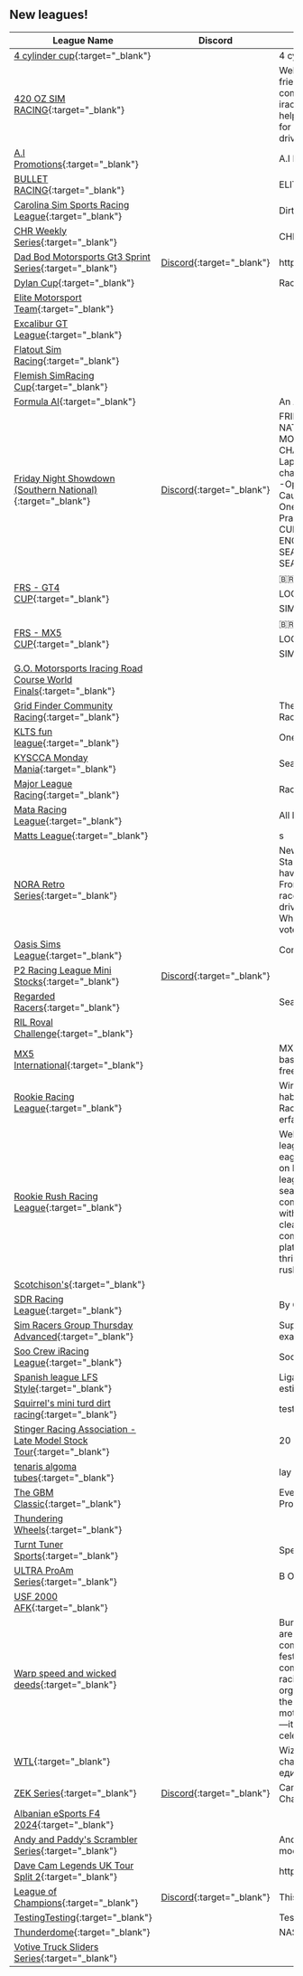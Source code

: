 ## New leagues!

| League Name | Discord | About |
|-------------------------------------------------------------------------------------------------------------------------------------------------|----------------------------------------------------------|------------------------------------------------------------------------------------------------------------------------------------------------------------------------------------------------------------------------------------------------------------------------------------------------------------------------------------------------------------------------------------------------------------------------------------------------------------------------------------------------------------------------------------------------------------------------------------------------------------------------|
|[4 cylinder cup](https://members.iracing.com/membersite/member/LeagueView.do?league=11574){:target="_blank"} | |4 cylinder racing on dirt |
|[420 OZ SIM RACING](https://members.iracing.com/membersite/member/LeagueView.do?league=11564){:target="_blank"} | |Welcome to 420 oz sim racing we are a small friendly, funny, out going but growing sim racing community, we have events for acc and now iracing, everyone is welcome to race\. if you need help just ask the admins aswell as join the discord for more info on how to join the other league races drivers briefing and to chat to other drivers |
|[A\.I Promotions](https://members.iracing.com/membersite/member/LeagueView.do?league=11589){:target="_blank"} | |A\.I Promotions Money Races |
|[BULLET RACING](https://members.iracing.com/membersite/member/LeagueView.do?league=11572){:target="_blank"} | |ELITE DRIVERS LEAGUE |
|[Carolina Sim Sports Racing League](https://members.iracing.com/membersite/member/LeagueView.do?league=11556){:target="_blank"} | |Dirt Racing League |
|[CHR Weekly Series](https://members.iracing.com/membersite/member/LeagueView.do?league=11585){:target="_blank"} | |CHR |
|[Dad Bod Motorsports Gt3 Sprint Series](https://members.iracing.com/membersite/member/LeagueView.do?league=11560){:target="_blank"} |[Discord](https://discord.gg/rQh5XgbT3M){:target="_blank"} |https://discord\.gg/rQh5XgbT3M |
|[Dylan Cup](https://members.iracing.com/membersite/member/LeagueView.do?league=11549){:target="_blank"} | |Racing 'n Stuff |
|[Elite Motorsport Team](https://members.iracing.com/membersite/member/LeagueView.do?league=11569){:target="_blank"} | | |
|[Excalibur GT League](https://members.iracing.com/membersite/member/LeagueView.do?league=11596){:target="_blank"} | | |
|[Flatout Sim Racing](https://members.iracing.com/membersite/member/LeagueView.do?league=11543){:target="_blank"} | | |
|[Flemish SimRacing Cup](https://members.iracing.com/membersite/member/LeagueView.do?league=11546){:target="_blank"} | | |
|[Formula AI](https://members.iracing.com/membersite/member/LeagueView.do?league=11592){:target="_blank"} | |An AI Formula league |
|[Friday Night Showdown \(Southern National\)](https://members.iracing.com/membersite/member/LeagueView.do?league=11551){:target="_blank"} |[Discord](https://discord.gg/egmdeDFy){:target="_blank"} |FRIDAY NIGHTS WE ONLY RUN SOUTHREN NATIONAL \(4 CLASSES\) LATE MODEL/SK MODS/MINI STOCK/STREET STOCK CARS CHANGE WEEK TO WEEK\.  \-25 Min Practice  \-3 Lap Lone Qualifying  \- 55 Lap Race \(subject to change\)  \-Point Scaling System to be Determined  \-Open setups  \-Night racing  \-Full Course Cautions  \-Lucky dog rule \(Admin will enforce\)  \-One Quick Repair  \-Session opens at 8pm \(EST\)   Practice 8pm \(EST\)  Racing 9pm \(EST\)   CURRENTLY RECRUITING ONCE WE HAVE ENOUGH PEOPLE WE WILL START REGULAR SEASON AS OF NOW WE WILL BE RUNNING PRE SEASON \(NO POINTS\) |
|[FRS \- GT4 CUP](https://members.iracing.com/membersite/member/LeagueView.do?league=11576){:target="_blank"} | |🇧🇷 Liga de Automobilismo Virtual Patrocínio: 🎮 LOGITECH 🏎️ RAKE PARTS 💺 LIMA RACE 🕹️ RMS SIM RACING |
|[FRS \- MX5 CUP](https://members.iracing.com/membersite/member/LeagueView.do?league=11577){:target="_blank"} | |🇧🇷 Liga de Automobilismo Virtual Patrocínio: 🎮 LOGITECH 🏎️ RAKE PARTS 💺 LIMA RACE 🕹️ RMS SIM RACING |
|[G\.O\. Motorsports Iracing Road Course World Finals](https://members.iracing.com/membersite/member/LeagueView.do?league=11554){:target="_blank"} | | |
|[Grid Finder Community Racing](https://members.iracing.com/membersite/member/LeagueView.do?league=11542){:target="_blank"} | |The home of all Grid Finder organised Community Racing on iRacing |
|[KLTS fun league](https://members.iracing.com/membersite/member/LeagueView.do?league=11582){:target="_blank"} | |One for the boys |
|[KYSCCA Monday Mania](https://members.iracing.com/membersite/member/LeagueView.do?league=11590){:target="_blank"} | |Season 1 KYSCCA Monday Miata Mania |
|[Major League Racing](https://members.iracing.com/membersite/member/LeagueView.do?league=11555){:target="_blank"} | |Racing for fun |
|[Mata Racing League](https://members.iracing.com/membersite/member/LeagueView.do?league=11588){:target="_blank"} | |All Fun |
|[Matts League](https://members.iracing.com/membersite/member/LeagueView.do?league=11591){:target="_blank"} | |s |
|[NORA Retro Series](https://members.iracing.com/membersite/member/LeagueView.do?league=11573){:target="_blank"} | |New series coming to NORA starting in 2025\! Starting back in 2004, we will allow the league to have a say in what direction this league goes\! From crown jewel races, what tracks get a 2nd race, which tracks LOSE a 2nd race\. It is all in the drivers hands\. Don't want the "win and in" format? When the year comes \(if we make it that far\), don't vote for it\!\! |
|[Oasis Sims League](https://members.iracing.com/membersite/member/LeagueView.do?league=11584){:target="_blank"} | |Come and race it running all kinds of races |
|[P2 Racing League Mini Stocks](https://members.iracing.com/membersite/member/LeagueView.do?league=11559){:target="_blank"} |[Discord](https://discord.gg/7x8UKWEqWN){:target="_blank"} | |
|[Regarded Racers](https://members.iracing.com/membersite/member/LeagueView.do?league=11562){:target="_blank"} | |Season 1 \(2024/2025\) |
|[RIL Roval Challenge](https://members.iracing.com/membersite/member/LeagueView.do?league=11567){:target="_blank"} | | |
|[MX5 International](https://members.iracing.com/membersite/member/LeagueView.do?league=11581){:target="_blank"} | |MX5 to keep the performance even and wins based on driver skill, this league will run both the free and paid tracks during the season |
|[Rookie Racing League](https://members.iracing.com/membersite/member/LeagueView.do?league=11570){:target="_blank"} | |Wir sind eine anfängerfreundliche Rennliga\. Wir haben uns auf einen einfachen Einstieg ins Sim\-Racing fokussiert bieten aber auch Racing für erfahrene Racer an\! |
|[Rookie Rush Racing League](https://members.iracing.com/membersite/member/LeagueView.do?league=11548){:target="_blank"} | |Welcome to Rookie Rush Racing, the perfect league for newcomers and intermediate drivers eager to dive into competitive sim racing\! Focused on Mini Stock and other entry\-level vehicles, our league features 10\-16 exciting oval races each season\. Teams can enter with up to 5 cars and compete in an environment that blends excitement with skill development\. With a strong emphasis on clean racing and fostering a supportive community, Rookie Rush Racing offers an ideal platform to sharpen your abilities and enjoy thrilling competition\. Join us and experience the rush of racing from the start\! |
|[Scotchison's](https://members.iracing.com/membersite/member/LeagueView.do?league=11558){:target="_blank"} | | |
|[SDR Racing League](https://members.iracing.com/membersite/member/LeagueView.do?league=11575){:target="_blank"} | |By Gulf MX |
|[Sim Racers Group Thursday Advanced](https://members.iracing.com/membersite/member/LeagueView.do?league=11561){:target="_blank"} | |Super Formula Toyota Following iRacing schedule exactly |
|[Soo Crew iRacing League](https://members.iracing.com/membersite/member/LeagueView.do?league=11594){:target="_blank"} | |Soo and Area Racers |
|[Spanish league LFS Style](https://members.iracing.com/membersite/member/LeagueView.do?league=11571){:target="_blank"} | |Liga española de iRacing siguiendo el antiguo estilo de liveforspeed\.es\. |
|[Squirrel's mini turd dirt racing](https://members.iracing.com/membersite/member/LeagueView.do?league=11578){:target="_blank"} | |testing |
|[Stinger Racing Association \- Late Model Stock Tour](https://members.iracing.com/membersite/member/LeagueView.do?league=11586){:target="_blank"} | |20 race schedule with restricted open setup |
|[tenaris algoma tubes](https://members.iracing.com/membersite/member/LeagueView.do?league=11557){:target="_blank"} | |lay pipe and turn left |
|[The GBM Classic](https://members.iracing.com/membersite/member/LeagueView.do?league=11566){:target="_blank"} | |Every Lap gets Johnny C one can of Sardines\. Promo Code MOLE |
|[Thundering Wheels](https://members.iracing.com/membersite/member/LeagueView.do?league=11595){:target="_blank"} | | |
|[Turnt Tuner Sports](https://members.iracing.com/membersite/member/LeagueView.do?league=11563){:target="_blank"} | |Spenamil Throwing D |
|[ULTRA ProAm Series](https://members.iracing.com/membersite/member/LeagueView.do?league=11552){:target="_blank"} | |B Open series with 100% race length\. |
|[USF 2000 AFK](https://members.iracing.com/membersite/member/LeagueView.do?league=11593){:target="_blank"} | | |
|[Warp speed and wicked deeds](https://members.iracing.com/membersite/member/LeagueView.do?league=11579){:target="_blank"} | |Burning Man participants who sim race on iRacing are a unique blend of free\-spirited creativity and competitive drive\. These digital nomads bring the festival’s ethos of radical self\-expression, communal effort, and innovation into the virtual racing world\. Whether designing wild car liveries, organizing themed events, or pushing the limits on the digital track, they merge counter\-culture with motorsport\. For them, racing isn’t just about speed—it's an artistic expression, collaboration, and a celebration of the unconventional\. |
|[WTL](https://members.iracing.com/membersite/member/LeagueView.do?league=11565){:target="_blank"} | |Wizards Team League for private races and championships\./ Wizards Team League для единичных ивентов и целых чемпионатов |
|[ZEK Series](https://members.iracing.com/membersite/member/LeagueView.do?league=11547){:target="_blank"} |[Discord](https://discord.gg/DPhuPrpmp7){:target="_blank"} |Campeonato GT3 Individual / GT3 Individual Championship |
|[Albanian eSports F4 2024](https://members.iracing.com/membersite/member/LeagueView.do?league=11545){:target="_blank"} | | |
|[Andy and Paddy's Scrambler Series](https://members.iracing.com/membersite/member/LeagueView.do?league=11568){:target="_blank"} | |Andy and Paddy's Thunder Cup Series against moderate skill AI opponents |
|[Dave Cam Legends UK Tour Split 2](https://members.iracing.com/membersite/member/LeagueView.do?league=11544){:target="_blank"} | |https://www\.thesimgrid\.com/championships/9323 |
|[League of Champions](https://members.iracing.com/membersite/member/LeagueView.do?league=11583){:target="_blank"} |[Discord](https://discord.gg/CAgARq8gdp){:target="_blank"} |This is the official League of Champions |
|[TestingTesting](https://members.iracing.com/membersite/member/LeagueView.do?league=11553){:target="_blank"} | |Testing |
|[Thunderdome](https://members.iracing.com/membersite/member/LeagueView.do?league=11587){:target="_blank"} | |NASCAR Series |
|[Votive Truck Sliders Series](https://members.iracing.com/membersite/member/LeagueView.do?league=11550){:target="_blank"} | | |

